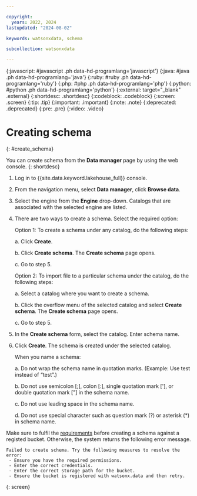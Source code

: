 ```yaml
---

copyright:
  years: 2022, 2024
lastupdated: "2024-08-02"

keywords: watsonxdata, schema

subcollection: watsonxdata

---
```


{:javascript: #javascript .ph data-hd-programlang='javascript'}
{:java: #java .ph data-hd-programlang='java'}
{:ruby: #ruby .ph data-hd-programlang='ruby'}
{:php: #php .ph data-hd-programlang='php'}
{:python: #python .ph data-hd-programlang='python'}
{:external: target="_blank" .external}
{:shortdesc: .shortdesc}
{:codeblock: .codeblock}
{:screen: .screen}
{:tip: .tip}
{:important: .important}
{:note: .note}
{:deprecated: .deprecated}
{:pre: .pre}
{:video: .video}

# Creating schema
{: #create_schema}

You can create schema from the **Data manager** page by using the web console.
{: shortdesc}

1. Log in to {{site.data.keyword.lakehouse_full}} console.
1. From the navigation menu, select **Data manager**, click **Browse data**.
1. Select the engine from the **Engine** drop-down. Catalogs that are associated with the selected engine are listed.

1. There are two ways to create a schema. Select the required option:

   Option 1: To create a schema under any catalog, do the following steps:

   a. Click **Create**.

   b. Click **Create schema**. The **Create schema** page opens.

   c. Go to step 5.

   Option 2: To import file to a particular schema under the catalog, do the following steps:

   a. Select a catalog where you want to create a schema.

   b. Click the overflow menu of the selected catalog and select **Create schema**. The **Create schema** page opens.

   c. Go to step 5.

1. In the **Create schema** form, select the catalog. Enter schema name.

1. Click **Create**. The schema is created under the selected catalog.

   When you name a schema:

   a. Do not wrap the schema name in quotation marks. (Example: Use test instead of “test”.)

   b. Do not use semicolon [;], colon [:], single quotation mark ['], or double quotation mark ["] in the schema name.

   c. Do not use leading space in the schema name.

   d. Do not use special character such as question mark (?) or asterisk (*) in schema name.

Make sure to fulfil the [requirements]({{site.data.keyword.ref-reg_bucket-link}}) before creating a schema against a registed bucket. Otherwise, the system returns the following error message.

```text
Failed to create schema. Try the following measures to resolve the error:
 - Ensure you have the required permissions.
 - Enter the correct credentials.
 - Enter the correct storage path for the bucket.
 - Ensure the bucket is registered with watsonx.data and then retry.
```
{: screen}
